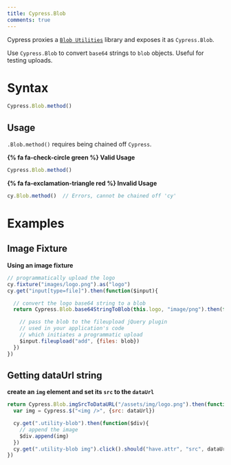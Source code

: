 ```yaml
---
title: Cypress.Blob
comments: true
---
```


Cypress proxies a [`Blob Utilities`](https://github.com/nolanlawson/blob-util) library and exposes it as `Cypress.Blob`.

Use `Cypress.Blob` to convert `base64` strings to `blob` objects. Useful for testing uploads.

# Syntax

```javascript
Cypress.Blob.method()
```

## Usage

`.Blob.method()` requires being chained off `Cypress`.

**{% fa fa-check-circle green %} Valid Usage**

```javascript
Cypress.Blob.method()
```

**{% fa fa-exclamation-triangle red %} Invalid Usage**

```javascript
cy.Blob.method()  // Errors, cannot be chained off 'cy'
```

# Examples

## Image Fixture

**Using an image fixture**

```javascript
// programmatically upload the logo
cy.fixture("images/logo.png").as("logo")
cy.get("input[type=file]").then(function($input){

  // convert the logo base64 string to a blob
  return Cypress.Blob.base64StringToBlob(this.logo, "image/png").then(function(blob){

    // pass the blob to the fileupload jQuery plugin
    // used in your application's code
    // which initiates a programmatic upload
    $input.fileupload("add", {files: blob})
  })
})
```

## Getting dataUrl string

**create an `img` element and set its `src` to the `dataUrl`**

```javascript
return Cypress.Blob.imgSrcToDataURL("/assets/img/logo.png").then(function(dataUrl){
  var img = Cypress.$("<img />", {src: dataUrl})

  cy.get(".utility-blob").then(function($div){
    // append the image
    $div.append(img)
  })
  cy.get(".utility-blob img").click().should("have.attr", "src", dataUrl)
})
```
